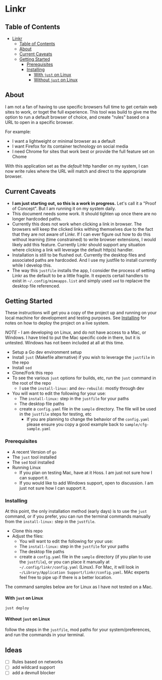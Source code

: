 # Linkr

## Table of Contents

- [Linkr](#linkr)
    - [Table of Contents](#table-of-contents)
    - [About](#about-)
    - [Current Caveats](#current-caveats)
    - [Getting Started](#getting-started-)
        - [Prerequisites](#prerequisites)
        - [Installing](#installing)
            - [With `just` on Linux](#with-just-on-linux)
            - [Without `just` on Linux](#without-just-on-linux)

## About <a name = "about"></a>

I am not a fan of having to use specific browsers full time to get certain web sites to work, or toget the full experience. This tool was build to give me the option to run a default browser of choice, and create "rules" based on a URL to open in a specific browser.

For example:

- I want a lightweight or minimal browser as a default
- I want Firefox for its container technology on social media
- I need Chrome for sites that work best or provide the full feature set on Chome

With this application set as the *default* http handler on my system, I can now write rules where the URL will match and direct to the appropriate browser.

## Current Caveats

- **I am just starting out, so this is a work in progress.** Let's call it a "Proof of Concept". But I am running it on my system daily.
- This document needs some work. It should tighten up once there are no longer hardcoded paths.
- Currently this does not work when clicking a link in browser. The browsers will keep the clicked links withing themselves due to the fact that they are not aware of Linkr. If I can ever figure out how to do this without learning (time constrained) to write browser extensions, I would likely add this feature. Currently Linkr should support any situation where clicking a link will leverage the default http(s) handler.
- Installation is still to be flushed out. Currently the desktop files and associated paths are hardcoded. And I use my justfile to install currently while I develop this.
- The way this `justfile` installs the app, I consider the process of setting Linkr as the default to be a little fragile. It expects certail handlers to exist in `~/.config/mimeapps.list` and simply used `sed` to replacve the desktop file referenced.

## Getting Started <a name = "getting_started"></a>

These instructions will get you a copy of the project up and running on your local machine for development and testing purposes. See [Installing](#installing) for notes on how to deploy the project on a live system.

*NOTE* - I am developing on Linux, and do not have access to a Mac, or Windows. I have tried to put the Mac specific code in there, but it is untested. Windows has not been included at all at this time.

- Setup a Go dev environment setup
- Install `just` (Makefile alternative) if you wish to leverage the `justfile` in the repo
- Install `sed`
- Clone/Fork this repo
- To see the various `just` options for builds, etc, run the `just` command in the root of the repo
    - I use the `install-linux:` and `dev-rebuild:` mostly through dev
- You will want to edit the following for your use:
    - The `install-linux:` step in the `justfile` for your paths
    - The desktop file paths
    - create a `config.yaml` file in the `sample` directory. The file will be used in the `justfile` steps for testing, etc
        - If you are planning to change the behavior of the `config.yaml` please ensure you copy a good example back to `sample/cfg-sample.yaml`

### Prerequisites

- A recent Version of `go`
- The `just` tool installed
- The `sed` tool installed
- Running Linux
    - If you plan on testing Mac, have at it Hoss. I am just not sure how I can support it.
    - If you would like to add Windows support, open to discussion. I am just not sure how I can support it.

### Installing

At this point, the only installation method (early days) is to use the `just` command, or if you prefer, you can run the terminal commands manually from the `install-linux:` step in the `justfile`.

- Clone this repo
- Adjust the files:
    - You will want to edit the following for your use:
    - The `install-linux:` step in the `justfile` for your paths
    - The desktop file paths
    - create a `config.yaml` file in the `sample` directory (if you plan to use the `justfile`), or you can place it manually at `~/.config/linkr/config.yaml` (Linux). For Mac, it will look in `~/Library/Application Support/linkr/config.yaml`. MAc experts feel free to pipe up if there is a better location.

The command samples below are for Linux as I have not tested on a Mac.

#### With `just` on Linux

```shell
just deploy
```

#### Without `just` on Linux

follow the steps in the `justfile`, mod paths for your system/preferences, and run the commands in your terminal.

## Ideas

- [ ] Rules based on networks
- [ ] add wildcard support
- [ ] add a devnull blocker
